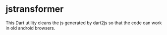 jstransformer
=============
This Dart utility cleans the js generated by dart2js so that the code can work in old android browsers.

